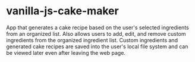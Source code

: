 # vanilla-js-cake-maker
App that generates a cake recipe based on the user's selected ingredients from an organized list. Also allows users to add, edit, and remove custom ingredients from the organized ingredient list. Custom ingredients and generated cake recipes are saved into the user's local file system and can be viewed later even after leaving the web page.
